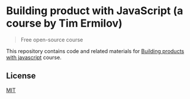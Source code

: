 # Building product with JavaScript (a course by Tim Ermilov)

> Free open-source course

This repository contains code and related materials for [Building products with javascript](https://www.youtube.com/playlist?list=PL_gX69xPLi-ljVdNhspjZUlPmBNjRgD2X) course.

## License

[MIT](https://opensource.org.licenses/mit-license) 
